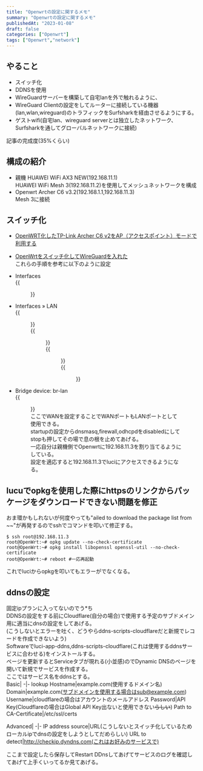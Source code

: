```yaml
---
title: "Openwrtの設定に関するメモ"
summary: "Openwrtの設定に関するメモ"
publishedAt: "2023-01-08"
draft: false
categories: ["Openwrt"]
tags: ["Openwrt","network"]
---
```

## やること  
- スイッチ化
- DDNSを使用
- WireGuardサーバーを構築して自宅lanを外で触れるように、  
- WireGuard Clientの設定をしてルーターに接続している機器(lan,wlan,wireguard)のトラフィックをSurfsharkを経由させるようにする。  
- ゲストwifi(自宅lan、wireguard serverとは独立したネットワーク、Surfsharkを通してグローバルネットワークに接続) 

記事の完成度(35%くらい)

## 構成の紹介  
- 親機 HUAWEI WiFi AX3 NEW(192.168.11.1)  
HUAWEI WiFi Mesh 3(192.168.11.2)を使用してメッシュネットワークを構成  
- Openwrt Archer C6 v3.2(192.168.1.1,192.168.11.3)  
Mesh 3に接続

## スイッチ化  
- [OpenWRT化したTP-Link Archer C6 v2をAP（アクセスポイント）モードで利用する](https://eco.senritu.net/openwrt-access-point/)  
- [OpenWrtをスイッチ化してWireGuardを入れた](https://yassi.hatenablog.com/entry/2021/12/25/011106)  
これらの手順を参考に以下のように設定  
  
- Interfaces  
{{<figure src="https://drive.google.com/uc?export=view&id=1f4hAI8k5sfwnXnCRaFZ0jJufmTHsjESe" >}}  

- Interfaces » LAN  
{{<figure src="https://drive.google.com/uc?export=view&id=15uuP20ic_ciGiUYv9EyvJMXOS18UlsGO" >}}  
{{<figure src="https://drive.google.com/uc?export=view&id=1JWvoLXTiQlwoqBeJI-rjHfLd6Jg9KpoB" >}}  
{{<figure src="https://drive.google.com/uc?export=view&id=1VdBNv37L2zQOFa4GNbWrLYAXg9RAPEQg" >}}  
{{<figure src="https://drive.google.com/uc?export=view&id=1A-8xg1_yqXEK5WTdS4H6eEqXe8GPEjow" >}}  
- Bridge device: br-lan  
{{<figure src="https://drive.google.com/uc?export=view&id=1Ns-aM8CEsn4Iy_XksewNiJuhcbPlzFS5">}}  
ここでWANを設定することでWANポートもLANポートとして使用できる。  
startupの設定からdnsmasq,firewall,odhcpdをdisabledにしてstopも押してその場で息の根を止めてあげる。  
一応自分は親機側でOpenwrtに192.168.11.3を割り当てるようにしている。  
設定を適応すると192.168.11.3でluciにアクセスできるようになる。  
## lucuでopkgを使用した際にhttpsのリンクからパッケージをダウンロードできない問題を修正  
おま環かもしれないが何度やっても"ailed to download the package list from ~~"が再発するのでsshでコマンドを叩いて修正する。  
```
$ ssh root@192.168.11.3
root@OpenWrt:~# opkg update --no-check-certificate
root@OpenWrt:~# opkg install libopenssl openssl-util --no-check-certificate 
root@OpenWrt:~# reboot #一応再起動
```  
これでluciからopkgを叩いてもエラーがでなくなる。  

## ddnsの設定  
固定ipプランに入ってないのでう*ち  
DDNSの設定をする前にCloudflare(自分の場合)で使用する予定のサブドメイン用に適当にdnsの設定をしてあげる。  
(こうしないとエラーを吐く、どうやらddns-scripts-cloudflareだと新規でレコードを作成できないよう)  
Softwareでluci-app-ddns,ddns-scripts-cloudflare(これは使用するddnsサービスに合わせる)をインストールする。  
ページを更新するとServiceタブが現れる(小並感)のでDynamic DNSのページを開いて新規でサービスを作成する。  
ここではサービス名をddnsとする。  
Basic| 
-|-
lookup Hostname|example.com(使用するドメイン名)
Domain|example.com(サブドメインを使用する場合はsub@example.com)
Username|cloudflareの場合はアカウントのメールアドレス
Password|API Key(Cloudflareの場合はGlobal API Key出ないと使用できない~~らしい~~)
Path to CA-Certificate|/etc/ssl/certs
  
Advanced|
-|-
IP address source|URL(こうしないとスイッチ化しているためローカルipでdnsの設定をしようとしてだめらしい)
URL to detect|http://checkip.dyndns.com(これはお好みのサービスで)


ここまで設定したら保存してRestart DDnsしてあげてサービスのログを確認してあげて上手くいってるか見てあげる。  

<!-- 
## WireGuard Serverの設定  
長期(小並感)の外出の際に家の機器が触れないと不便なためWireGuardサーバーの構築をしてあげる。  
予定としては全てのトラフィックを家を経由させていく感じにしたいと思っている。 
クライアント側の公開鍵も使うのでクライアント側にしたい端末でwireguardの準備をする。 

Softwareでluci-app-wireguardをインストールして再起動する。  
するとWireGuard関連の項目がluciに反映されるのでInterface >> Add new interface...で新しく作成してあげる。  
ここではwgsv0とする。  
wgsv0|
-|-
Private Key|luciで生成する(Server PriKeyとする)
Public key|luciで生成する(Server Pubkeyとする)
Listen Port|51821(お好みで良い)
IP Address|10.0.0.1/32  

FirewallゾーンはLANにする。  
wgsv0 Peer|
-|-
Description|Test(分かりやすい名前で)  
Public Key|クライアント端末のPublic Key
Allowed IPs|0.0.0.0/0,::/0
Route Allowed IPs|☑
Endpoint Host|192.168.4.1(お好みで)
Endpoint Port|51821(お好みで)
Keep Alive|25
-->
